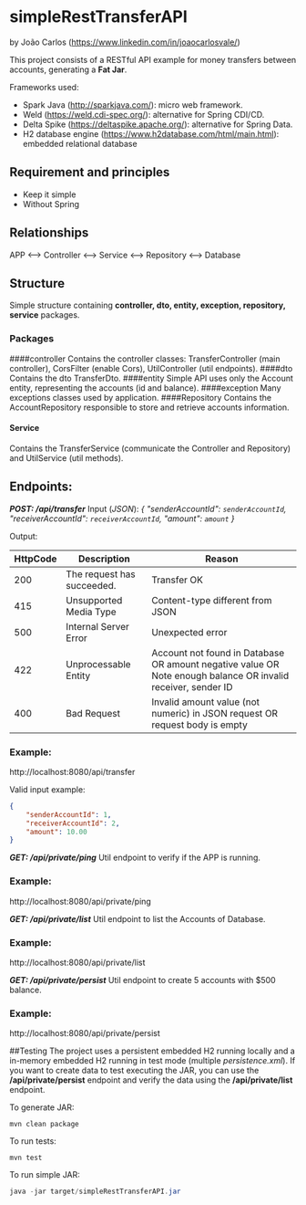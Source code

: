 # simpleRestTransferAPI
by João Carlos (https://www.linkedin.com/in/joaocarlosvale/)

This project consists of a RESTful API example for money transfers between accounts, generating a **Fat Jar**.

Frameworks used:
* Spark Java (http://sparkjava.com/): micro web framework.
* Weld (https://weld.cdi-spec.org/): alternative for Spring CDI/CD.
* Delta Spike (https://deltaspike.apache.org/): alternative for Spring Data.
* H2 database engine (https://www.h2database.com/html/main.html): embedded relational database

## Requirement and principles
- Keep it simple
- Without Spring

## Relationships
  APP <--> Controller <--> Service <--> Repository <--> Database

## Structure
Simple structure containing **controller, dto, entity, exception, repository, service** packages.
### Packages
####controller
Contains the controller classes: TransferController (main controller), CorsFilter (enable Cors), UtilController (util endpoints).
####dto
Contains the dto TransferDto.
####entity
Simple API uses only the Account entity, representing the accounts (id and balance).
####exception
Many exceptions classes used by application.
####Repository
Contains the AccountRepository responsible to store and retrieve accounts information.
#### Service
Contains the TransferService (communicate the Controller and Repository) and UtilService (util methods).

## Endpoints:
***POST: /api/transfer***
Input (*JSON*):
*{
"senderAccountId": ``senderAccountId``,
"receiverAccountId": ``receiverAccountId``,
"amount": ``amount``
}*

Output:

|  HttpCode | Description  | Reason  |
| ------------ | ------------ | ------------ |
| 200  | The request has succeeded.  |  Transfer OK |
|  415 |  Unsupported Media Type | Content-type different from JSON  |
|  500 |  Internal Server Error | Unexpected error  |
|  422 |  Unprocessable Entity | Account not found in Database OR amount negative value OR Note enough balance OR invalid receiver, sender ID   |
|  400 |  Bad Request | Invalid amount value (not numeric) in JSON request OR request body is empty|

### Example:
http://localhost:8080/api/transfer

Valid input example:
```json
{
	"senderAccountId": 1,
	"receiverAccountId": 2,
	"amount": 10.00
}
```

***GET: /api/private/ping***
Util endpoint to verify if the APP is running.
### Example:
http://localhost:8080/api/private/ping

***GET: /api/private/list***
Util endpoint to list the Accounts of Database.
### Example:
http://localhost:8080/api/private/list

***GET: /api/private/persist***
Util endpoint to create 5 accounts with $500 balance.
### Example:
http://localhost:8080/api/private/persist

##Testing
  The project uses a persistent embedded H2 running locally and a in-memory embedded H2 running in test mode (multiple *persistence.xml*).
  If you want to create data to test executing the JAR, you can use the **/api/private/persist** endpoint and verify the data using the **/api/private/list** endpoint.

    
To generate JAR:

	mvn clean package

To run tests:

    mvn test

To run simple JAR:

```java
java -jar target/simpleRestTransferAPI.jar
```